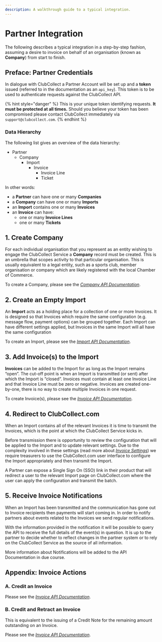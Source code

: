 ```yaml
---
description: A walkthrough guide to a typical integration.
---
```


# Partner Integration

The following describes a typical integration in a step-by-step fashion, assuming a desire to invoice on behalf of an organisation \(known as **Company**\) from start to finish.

## Preface: Partner Credentials

In dialogue with ClubCollect a Partner Account will be set up and a **token** issued \(referred to in the documentation as an `api_key`\). This token is to be used to authenticate requests against the ClubCollect API. 

{% hint style="danger" %}
This is your unique token identifying requests. **It must be protected at all times.** Should you believe your token has been compromised please contact ClubCollect immediately via `support@clubcollect.com`.
{% endhint %}

### Data Hierarchy

The following list gives an overview of the data hierarchy:

* Partner
  * Company
    * Import
      * Invoice
        * Invoice Line
        * Ticket

In other words:

* a **Partner** can have one or many **Companies**
* a **Company** can have one or many **Imports**
* an **Import** contains one or many **Invoices**
* an **Invoice** can have:
  *  one or many **Invoice Lines**
  * one or many **Tickets**

## 1. Create Company

For each individual organisation that you represent as an entity wishing to engage the ClubCollect Service a **Company** record must be created. This is an umbrella that scopes activity to that particular organisation. This is usually equivalent to a legal entity, such as a sports club, member organisation or company which are likely registered with the local Chamber of Commerce.

To create a Company, please see the [_Company API Documentation_](../api-documentation/company.md).

## 2. Create an Empty Import

An **Import** acts as a holding place for a collection of one or more Invoices. It is designed so that Invoices which require the same configuration \(e.g. message flow, payment options\) can be grouped together. Each Import can have different settings applied, but Invoices in the same Import will all have the same configuration

To create an Import, please see the [_Import API Documentation_](../api-documentation/import.md#create-import). 

## 3. Add Invoice\(s\) to the Import

**Invoices** can be added to the Import for as long as the Import remains “open”. The cut-off point is when an Import is transmitted \(or sent\) after which the Import is “closed“. Invoices must contain at least one Invoice Line and that Invoice Line must be zero or negative. Invoices are created one-by-one, there is no way to create multiple Invoices in one request.

To create Invoice\(s\), please see the [_Invoice API Documentation_](../api-documentation/invoice.md#create-invoice).

## 4. Redirect to ClubCollect.com

When an Import contains all of the relevant Invoices it is time to transmit the Invoices, which is the point at which the ClubCollect Service kicks in.

Before transmission there is opportunity to review the configuration that will be applied to the Import and to update relevant settings. Due to the complexity involved in these settings \(read more about [_Invoice Settings_](../overviews/clubcollect-service.md#invoice-settings)\) we require treasurers to use the ClubCollect.com user interface to configure the Import appropriately and then transmit the Import.

A Partner can expose a Single Sign On \(SSO\) link in their product that will redirect a user to the relevant Import page on ClubCollect.com where the user can apply the configuration and transmit the batch.

## 5. Receive Invoice Notifications

When an Import has been transmitted and the communication has gone out to Invoice recipients then payments will start coming in. In order to notify partners about events related to the Invoices we send regular notifications. 

With the information provided in the notification it will be possible to query the API to receive the full details of the event\(s\) in question. It is up to the partner to decide whether to reflect changes in the partner system or to rely on the ClubCollect Service as the source of all information.

More information about Notifications will be added to the API Documentation in due course.

## Appendix: Invoice Actions

### A. Credit an Invoice

Please see the [_Invoice API Documentation_](../api-documentation/invoice.md#credit-invoice).

### B. Credit and Retract an Invoice

This is equivalent to the issuing of a Credit Note for the remaining amount outstanding on an Invoice.

Please see the [_Invoice API Documentation_](../api-documentation/invoice.md#credit-and-retract-invoice).

